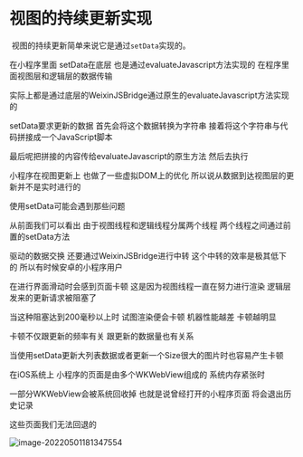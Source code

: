 # 视图的持续更新实现

​	视图的持续更新简单来说它是通过`setData`实现的。

在小程序里面 setData在底层 也是通过evaluateJavascript方法实现的 在程序里面视图层和逻辑层的数据传输

实际上都是通过底层的WeixinJSBridge通过原生的evaluateJavascript方法实现的

setData要求更新的数据 首先会将这个数据转换为字符串 接着将这个字符串与代码拼接成一个JavaScript脚本 

最后呢把拼接的内容传给evaluateJavascript的原生方法 然后去执行 

小程序在视图更新上 也做了一些虚拟DOM上的优化 所以说从数据到达视图层的更新并不是实时进行的

使用setData可能会遇到那些问题

从前面我们可以看出 由于视图线程和逻辑线程分属两个线程 两个线程之间通过前置的setData方法

驱动的数据交换 还要通过WeixinJSBridge进行中转 这个中转的效率是极其低下的 所以有时候安卓的小程序用户

在进行界面滑动时会感到页面卡顿 这是因为视图线程一直在努力进行渲染 逻辑层发来的更新请求被阻塞了

当这种阻塞达到200毫秒以上时 试图渲染便会卡顿 机器性能越差 卡顿越明显

卡顿不仅跟更新的频率有关 跟更新的数据量也有关系

当使用setData更新大列表数据或者更新一个Size很大的图片时也容易产生卡顿

在iOS系统上 小程序的页面是由多个WKWebView组成的 系统内存紧张时

一部分WKWebView会被系统回收掉 也就是说曾经打开的小程序页面 将会退出历史记录

这些页面我们无法回退的

![image-20220501181347554](D:/Data/typora/photo/image-20220501181347554.png)